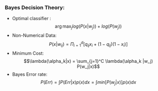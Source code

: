 ### Bayes Decision Theory:
* Optimal classifier : $$\arg\max_j log(P(x|w_j)) + log(P(w_j))$$
* Non-Numerical Data: $$ P(x|w_{ij}) = \Pi_{i=1}^d \left[q_{ij}x_i + (1-q_{ij})(1-x_i)\right]$$
* Minimum Cost: $$\lambda(\alpha_k|x) = \sum_{j=1}^C \lambda(\alpha_k |w_j) P(w_j|x)$$
* Bayes Error rate: $$P(Err) = \int P(Err|x) p(x)dx = \int min \left[P(w_j|x)\right]p(x)dx$$